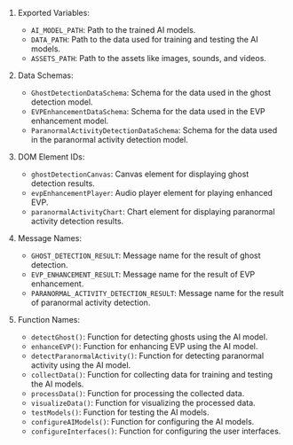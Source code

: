 1. Exported Variables: 
   - `AI_MODEL_PATH`: Path to the trained AI models.
   - `DATA_PATH`: Path to the data used for training and testing the AI models.
   - `ASSETS_PATH`: Path to the assets like images, sounds, and videos.

2. Data Schemas: 
   - `GhostDetectionDataSchema`: Schema for the data used in the ghost detection model.
   - `EVPEnhancementDataSchema`: Schema for the data used in the EVP enhancement model.
   - `ParanormalActivityDetectionDataSchema`: Schema for the data used in the paranormal activity detection model.

3. DOM Element IDs: 
   - `ghostDetectionCanvas`: Canvas element for displaying ghost detection results.
   - `evpEnhancementPlayer`: Audio player element for playing enhanced EVP.
   - `paranormalActivityChart`: Chart element for displaying paranormal activity detection results.

4. Message Names: 
   - `GHOST_DETECTION_RESULT`: Message name for the result of ghost detection.
   - `EVP_ENHANCEMENT_RESULT`: Message name for the result of EVP enhancement.
   - `PARANORMAL_ACTIVITY_DETECTION_RESULT`: Message name for the result of paranormal activity detection.

5. Function Names: 
   - `detectGhost()`: Function for detecting ghosts using the AI model.
   - `enhanceEVP()`: Function for enhancing EVP using the AI model.
   - `detectParanormalActivity()`: Function for detecting paranormal activity using the AI model.
   - `collectData()`: Function for collecting data for training and testing the AI models.
   - `processData()`: Function for processing the collected data.
   - `visualizeData()`: Function for visualizing the processed data.
   - `testModels()`: Function for testing the AI models.
   - `configureAIModels()`: Function for configuring the AI models.
   - `configureInterfaces()`: Function for configuring the user interfaces.
